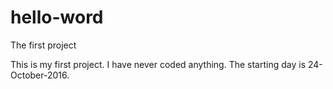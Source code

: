 # hello-word
The first project 

This is my first project. I have never coded anything.
The starting day is 24-October-2016.
